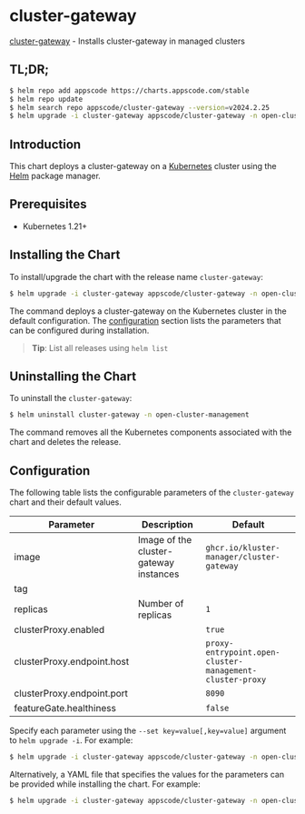 # cluster-gateway

[cluster-gateway](https://github.com/kluster-manager/cluster-gateway) - Installs cluster-gateway in managed clusters

## TL;DR;

```bash
$ helm repo add appscode https://charts.appscode.com/stable
$ helm repo update
$ helm search repo appscode/cluster-gateway --version=v2024.2.25
$ helm upgrade -i cluster-gateway appscode/cluster-gateway -n open-cluster-management --create-namespace --version=v2024.2.25
```

## Introduction

This chart deploys a cluster-gateway on a [Kubernetes](http://kubernetes.io) cluster using the [Helm](https://helm.sh) package manager.

## Prerequisites

- Kubernetes 1.21+

## Installing the Chart

To install/upgrade the chart with the release name `cluster-gateway`:

```bash
$ helm upgrade -i cluster-gateway appscode/cluster-gateway -n open-cluster-management --create-namespace --version=v2024.2.25
```

The command deploys a cluster-gateway on the Kubernetes cluster in the default configuration. The [configuration](#configuration) section lists the parameters that can be configured during installation.

> **Tip**: List all releases using `helm list`

## Uninstalling the Chart

To uninstall the `cluster-gateway`:

```bash
$ helm uninstall cluster-gateway -n open-cluster-management
```

The command removes all the Kubernetes components associated with the chart and deletes the release.

## Configuration

The following table lists the configurable parameters of the `cluster-gateway` chart and their default values.

|         Parameter          |              Description               |                               Default                               |
|----------------------------|----------------------------------------|---------------------------------------------------------------------|
| image                      | Image of the cluster-gateway instances | <code>ghcr.io/kluster-manager/cluster-gateway</code>                |
| tag                        |                                        | <code></code>                                                       |
| replicas                   | Number of replicas                     | <code>1</code>                                                      |
| clusterProxy.enabled       |                                        | <code>true</code>                                                   |
| clusterProxy.endpoint.host |                                        | <code>proxy-entrypoint.open-cluster-management-cluster-proxy</code> |
| clusterProxy.endpoint.port |                                        | <code>8090</code>                                                   |
| featureGate.healthiness    |                                        | <code>false</code>                                                  |


Specify each parameter using the `--set key=value[,key=value]` argument to `helm upgrade -i`. For example:

```bash
$ helm upgrade -i cluster-gateway appscode/cluster-gateway -n open-cluster-management --create-namespace --version=v2024.2.25 --set image=ghcr.io/kluster-manager/cluster-gateway
```

Alternatively, a YAML file that specifies the values for the parameters can be provided while
installing the chart. For example:

```bash
$ helm upgrade -i cluster-gateway appscode/cluster-gateway -n open-cluster-management --create-namespace --version=v2024.2.25 --values values.yaml
```
